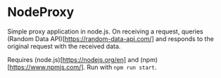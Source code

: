 # NodeProxy

Simple proxy application in node.js. On receiving a request, queries (Random Data API)[https://random-data-api.com/]
and responds to the original request with the received data.

Requires (node.js)[https://nodejs.org/en] and (npm)[https://www.npmjs.com/]. Run with `npm run start`.
